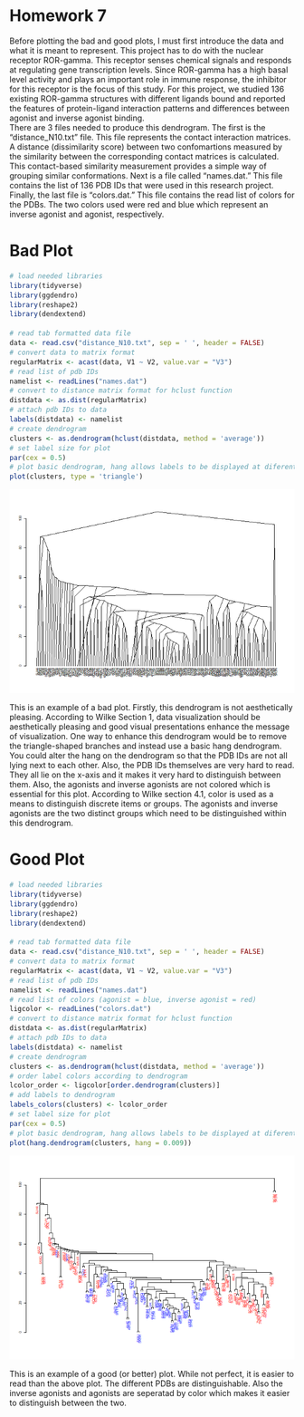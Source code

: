 Homework 7
================

Before plotting the bad and good plots, I must first introduce the data
and what it is meant to represent. This project has to do with the
nuclear receptor ROR-gamma. This receptor senses chemical signals and
responds at regulating gene transcription levels. Since ROR-gamma has a
high basal level activity and plays an important role in immune
response, the inhibitor for this receptor is the focus of this study.
For this project, we studied 136 existing ROR-gamma structures with
different ligands bound and reported the features of protein-ligand
interaction patterns and differences between agonist and inverse agonist
binding.  
There are 3 files needed to produce this dendrogram. The first is the
“distance\_N10.txt” file. This file represents the contact interaction
matrices. A distance (dissimilarity score) between two confomartions
measured by the similarity between the corresponding contact matrices is
calculated. This contact-based similarity measurement provides a simple
way of grouping similar conformations. Next is a file called
“names.dat.” This file contains the list of 136 PDB IDs that were used
in this research project. Finally, the last file is “colors.dat.” This
file contains the read list of colors for the PDBs. The two colors used
were red and blue which represent an inverse agonist and agonist,
respectively.

# Bad Plot

``` r
# load needed libraries
library(tidyverse)
library(ggdendro)
library(reshape2)
library(dendextend)

# read tab formatted data file
data <- read.csv("distance_N10.txt", sep = ' ', header = FALSE)
# convert data to matrix format
regularMatrix <- acast(data, V1 ~ V2, value.var = "V3")
# read list of pdb IDs
namelist <- readLines("names.dat")
# convert to distance matrix format for hclust function
distdata <- as.dist(regularMatrix)
# attach pdb IDs to data
labels(distdata) <- namelist
# create dendrogram
clusters <- as.dendrogram(hclust(distdata, method = 'average'))
# set label size for plot
par(cex = 0.5)
# plot basic dendrogram, hang allows labels to be displayed at diferent heights
plot(clusters, type = 'triangle')
```

![](hw_7_files/figure-gfm/unnamed-chunk-1-1.png)<!-- -->

This is an example of a bad plot. Firstly, this dendrogram is not
aesthetically pleasing. According to Wilke Section 1, data visualization
should be aesthetically pleasing and good visual presentations enhance
the message of visualization. One way to enhance this dendrogram would
be to remove the triangle-shaped branches and instead use a basic hang
dendrogram. You could alter the hang on the dendrogram so that the PDB
IDs are not all lying next to each other. Also, the PDB IDs themselves
are very hard to read. They all lie on the x-axis and it makes it very
hard to distinguish between them. Also, the agonists and inverse
agonists are not colored which is essential for this plot. According to
Wilke section 4.1, color is used as a means to distinguish discrete
items or groups. The agonists and inverse agonists are the two distinct
groups which need to be distinguished within this dendrogram.

# Good Plot

``` r
# load needed libraries
library(tidyverse)
library(ggdendro)
library(reshape2)
library(dendextend)

# read tab formatted data file
data <- read.csv("distance_N10.txt", sep = ' ', header = FALSE)
# convert data to matrix format
regularMatrix <- acast(data, V1 ~ V2, value.var = "V3")
# read list of pdb IDs
namelist <- readLines("names.dat")
# read list of colors (agonist = blue, inverse agonist = red)
ligcolor <- readLines("colors.dat")
# convert to distance matrix format for hclust function
distdata <- as.dist(regularMatrix)
# attach pdb IDs to data
labels(distdata) <- namelist
# create dendrogram
clusters <- as.dendrogram(hclust(distdata, method = 'average'))
# order label colors according to dendrogram
lcolor_order <- ligcolor[order.dendrogram(clusters)]
# add labels to dendrogram
labels_colors(clusters) <- lcolor_order
# set label size for plot
par(cex = 0.5)
# plot basic dendrogram, hang allows labels to be displayed at diferent heights
plot(hang.dendrogram(clusters, hang = 0.009))
```

![](hw_7_files/figure-gfm/unnamed-chunk-2-1.png)<!-- -->

This is an example of a good (or better) plot. While not perfect, it is
easier to read than the above plot. The different PDBs are
distinguishable. Also the inverse agonists and agonists are seperatad by
color which makes it easier to distinguish between the two.

